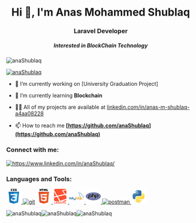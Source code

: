 <h1 align="center">Hi 👋, I'm Anas Mohammed Shublaq</h1>                              
<h3 align="center">Laravel Developer</h3> 
<h5 align="center">Interested in BlockChain Technology</h5>             


<p align="left"> <img src="https://komarev.com/ghpvc/?username=anaShublaq&label=Profile%20views&color=blueviolet&&style=flat" alt="anaShublaq" /> </p>

<p align="left"> <a href="https://github.com/ryo-ma/github-profile-trophy"><img src="https://github-profile-trophy.vercel.app/?username=anaShublaq&theme=radical" alt="anaShublaq" /></a> </p>




 
- 🔭 I’m currently working on [University Graduation Project]

- 🌱 I’m currently learning **Blockchain**

- 👨‍💻 All of my projects are available at [linkedin.com/in/anas-m-shublaq-a4aa08228](linkedin.com/in/anas-m-shublaq-a4aa08228)

- 📫 How to reach me **[https://github.com/anaShublaq](https://github.com/anaShublaq)**

<h3 align="left">Connect with me:</h3>
<p align="left">
<a href="https://www.linkedin.com/in/anas-m-shublaq-a4aa08228/" target="blank"><img align="center" src="https://raw.githubusercontent.com/rahuldkjain/github-profile-readme-generator/master/src/images/icons/Social/linked-in-alt.svg" alt="https://www.linkedin.com/in/anaShublaq/" height="30" width="40" /></a>
</p>

<h3 align="left">Languages and Tools:</h3>
<p align="left"> <a href="https://www.w3schools.com/css/" target="_blank" rel="noreferrer"><img src="https://raw.githubusercontent.com/devicons/devicon/master/icons/css3/css3-original-wordmark.svg" alt="css3" width="40" height="40"/></a><a href="https://git-scm.com/" target="_blank" rel="noreferrer"> <img src="https://www.vectorlogo.zone/logos/git-scm/git-scm-icon.svg" alt="git" width="40" height="40"/></a> <a href="https://www.w3.org/html/" target="_blank" rel="noreferrer"> <img src="https://raw.githubusercontent.com/devicons/devicon/master/icons/html5/html5-original-wordmark.svg" alt="html5" width="40" height="40"/></a><a href="https://laravel.com/" target="_blank" rel="noreferrer"> <img src="https://raw.githubusercontent.com/devicons/devicon/master/icons/laravel/laravel-plain-wordmark.svg" alt="laravel" width="40" height="40"/></a><a href="https://www.mysql.com/" target="_blank" rel="noreferrer"> <img src="https://raw.githubusercontent.com/devicons/devicon/master/icons/mysql/mysql-original-wordmark.svg" alt="mysql" width="40" height="40"/></a><a href="https://www.php.net" target="_blank" rel="noreferrer"> <img src="https://raw.githubusercontent.com/devicons/devicon/master/icons/php/php-original.svg" alt="php" width="40" height="40"/></a><a href="https://postman.com" target="_blank" rel="noreferrer"> <img src="https://www.vectorlogo.zone/logos/getpostman/getpostman-icon.svg" alt="postman" width="40" height="40"/> </a> <a href="https://www.python.org" target="_blank" rel="noreferrer"> <img src="https://raw.githubusercontent.com/devicons/devicon/master/icons/python/python-original.svg" alt="python" width="40" height="40"/></a>
</p>


<p><img align="left" src="https://github-readme-stats.vercel.app/api?username=anaShublaq&show_icons=true&theme=radical" alt="anaShublaq"  /></p>

<p><img align="left" src="https://github-readme-stats.vercel.app/api/top-langs/?username=anaShublaq&show_icons=true&theme=radical"  alt="anaShublaq" /></p>


<p><img align="left" src="https://github-readme-streak-stats.herokuapp.com?user=anaShublaq&theme=radical" alt="anaShublaq" /></p>


 
